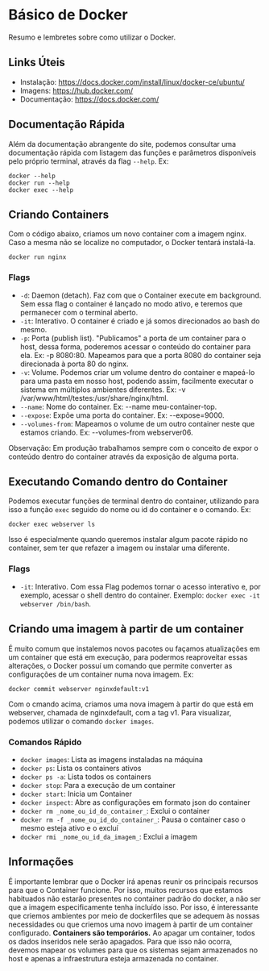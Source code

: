 # Básico de Docker
Resumo e lembretes sobre como utilizar o Docker.

## Links Úteis
- Instalação: https://docs.docker.com/install/linux/docker-ce/ubuntu/
- Imagens: https://hub.docker.com/
- Documentação: https://docs.docker.com/

## Documentação Rápida
Além da documentação abrangente do site, podemos consultar uma documentação rápida com listagem das funções e parâmetros disponíveis pelo próprio terminal, através da flag `--help`.
Ex:
```shell
docker --help
docker run --help
docker exec --help
```

## Criando Containers
Com o código abaixo, criamos um novo container com a imagem nginx. Caso a mesma não se localize no computador, o Docker tentará instalá-la.
```shell
docker run nginx
```

### Flags
- `-d`: Daemon (detach). Faz com que o Container execute em background. Sem essa flag o container é lançado no modo ativo, e teremos que permanecer com o terminal aberto.
- `-it`: Interativo. O container é criado e já somos direcionados ao bash do mesmo.
- `-p`: Porta (publish list). "Publicamos" a porta de um container para o host, dessa forma, poderemos acessar o conteúdo do container para ela. Ex: -p 8080:80. Mapeamos para que a porta 8080 do container seja direcionada à porta 80 do nginx.
- `-v`: Volume. Podemos criar um volume dentro do container e mapeá-lo para uma pasta em nosso host, podendo assim, facilmente executar o sistema em múltiplos ambientes diferentes. Ex: -v /var/www/html/testes:/usr/share/nginx/html.
- `--name`: Nome do container. Ex: --name meu-container-top.
- `--expose`: Expõe uma porta do container. Ex: --expose=9000.
- `--volumes-from`: Mapeamos o volume de um outro container neste que estamos criando. Ex: --volumes-from webserver06.

Observação: Em produção trabalhamos sempre com o conceito de expor o conteúdo dentro do container através da exposição de alguma porta.

## Executando Comando dentro do Container
Podemos executar funções de terminal dentro do container, utilizando para isso a função `exec` seguido do nome ou id do container e o comando.
Ex: 
```shell
docker exec webserver ls
```

Isso é especialmente quando queremos instalar algum pacote rápido no container, sem ter que refazer a imagem ou instalar uma diferente.

### Flags
- `-it`: Interativo. Com essa Flag podemos tornar o acesso interativo e, por exemplo, acessar o shell dentro do container. Exemplo: `docker exec -it webserver /bin/bash`.

## Criando uma imagem à partir de um container
É muito comum que instalemos novos pacotes ou façamos atualizações em um container que está em execução, para podermos reaproveitar essas alterações, o Docker possuí um comando que permite converter as configurações de um container numa nova imagem.
Ex:
```shell
docker commit webserver nginxdefault:v1
```

Com o cmando acima, criamos uma nova imagem à partir do que está em webserver, chamada de nginxdefault, com a tag v1. Para visualizar, podemos utilizar o comando `docker images`.

### Comandos Rápido
- `docker images`: Lista as imagens instaladas na máquina
- `docker ps`: Lista os containers ativos
- `docker ps -a`: Lista todos os containers
- `docker stop`: Para a execução de um container
- `docker start`: Inicia um Container
- `docker inspect`: Abre as configurações em formato json do container
- `docker rm _nome_ou_id_do_container_`: Exclui o container
- `docker rm -f _nome_ou_id_do_container_`: Pausa o container caso o mesmo esteja ativo e o excluí
- `docker rmi _nome_ou_id_da_imagem_`: Exclui a imagem 

## Informações
É importante lembrar que o Docker irá apenas reunir os principais recursos para que o Container funcione. Por isso, muitos recursos que estamos habituados não estarão presentes no container padrão do docker, a não ser que a imagem especificamente tenha incluído isso.
Por isso, é interessante que criemos ambientes por meio de dockerfiles que se adequem às nossas necessidades ou que criemos uma novo imagem à partir de um container configurado.
**Containers são temporários.** Ao apagar um container, todos os dados inseridos nele serão apagados. Para que isso não ocorra, devemos mapear os volumes para que os sistemas sejam armazenados no host e apenas a infraestrutura esteja armazenada no container.
